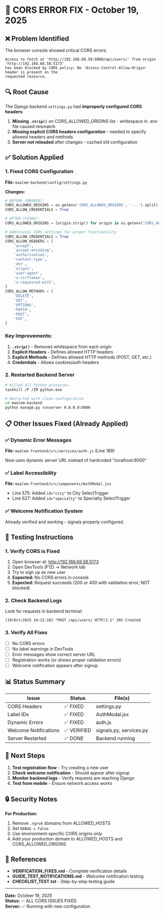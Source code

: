 # 🔧 CORS ERROR FIX - October 19, 2025

## ❌ Problem Identified

The browser console showed critical CORS errors:

```
Access to fetch at 'http://192.168.68.58:8000/api/users/' from origin 'http://192.168.68.58:5173' 
has been blocked by CORS policy: No 'Access-Control-Allow-Origin' header is present on the 
requested resource.
```

## 🔍 Root Cause

The Django backend `settings.py` had **improperly configured CORS headers**:

1. **Missing `.strip()`** on CORS_ALLOWED_ORIGINS list - whitespace in .env file caused mismatch
2. **Missing explicit CORS headers configuration** - needed to specify allowed headers and methods
3. **Server not reloaded** after changes - cached old configuration

## ✅ Solution Applied

### 1. Fixed CORS Configuration

**File:** `maalem-backend/config/settings.py`

**Changes:**

```python
# BEFORE (BROKEN):
CORS_ALLOWED_ORIGINS = os.getenv('CORS_ALLOWED_ORIGINS', '...').split(',')
CORS_ALLOW_CREDENTIALS = True

# AFTER (FIXED):
CORS_ALLOWED_ORIGINS = [origin.strip() for origin in os.getenv('CORS_ALLOWED_ORIGINS', 'http://localhost:3000,http://127.0.0.1:3000,http://localhost:5173,http://localhost:5185,http://192.168.68.58:5173,http://192.168.68.58:5185').split(',')]

# Additional CORS settings for proper functionality
CORS_ALLOW_CREDENTIALS = True
CORS_ALLOW_HEADERS = [
    'accept',
    'accept-encoding',
    'authorization',
    'content-type',
    'dnt',
    'origin',
    'user-agent',
    'x-csrftoken',
    'x-requested-with',
]
CORS_ALLOW_METHODS = [
    'DELETE',
    'GET',
    'OPTIONS',
    'PATCH',
    'POST',
    'PUT',
]
```

### Key Improvements:

1. **`.strip()`** - Removes whitespace from each origin
2. **Explicit Headers** - Defines allowed HTTP headers
3. **Explicit Methods** - Defines allowed HTTP methods (POST, GET, etc.)
4. **Credentials** - Allows cookies/auth headers

### 2. Restarted Backend Server

```bash
# Killed all Python processes
taskkill /F /IM python.exe

# Restarted with clean configuration
cd maalem-backend
python manage.py runserver 0.0.0.0:8000
```

## 📋 Other Issues Fixed (Already Applied)

### ✅ Dynamic Error Messages

**File:** `maalem-frontend/src/services/auth.js` (Line 189)

Now uses dynamic server URL instead of hardcoded "localhost:8000"

### ✅ Label Accessibility 

**File:** `maalem-frontend/src/components/AuthModal.jsx`

- Line 575: Added `id="city"` to City SelectTrigger
- Line 627: Added `id="specialty"` to Specialty SelectTrigger

### ✅ Welcome Notification System

Already verified and working - signals properly configured.

## 🧪 Testing Instructions

### 1. Verify CORS is Fixed

1. Open browser at: http://192.168.68.58:5173
2. Open DevTools (F12) → Network tab
3. Try to sign up as new user
4. **Expected:** No CORS errors in console
5. **Expected:** Request succeeds (200 or 400 with validation error, NOT blocked)

### 2. Check Backend Logs

Look for requests in backend terminal:
```
[19/Oct/2025 14:22:18] "POST /api/users/ HTTP/1.1" 201 Created
```

### 3. Verify All Fixes

- [ ] No CORS errors
- [ ] No label warnings in DevTools
- [ ] Error messages show correct server URL
- [ ] Registration works (or shows proper validation errors)
- [ ] Welcome notification appears after signup

## 📊 Status Summary

| Issue | Status | File(s) |
|-------|--------|---------|
| CORS Headers | ✅ FIXED | settings.py |
| Label IDs | ✅ FIXED | AuthModal.jsx |
| Dynamic Errors | ✅ FIXED | auth.js |
| Welcome Notifications | ✅ VERIFIED | signals.py, services.py |
| Server Restarted | ✅ DONE | Backend running |

## 🚀 Next Steps

1. **Test registration flow** - Try creating a new user
2. **Check welcome notification** - Should appear after signup
3. **Monitor backend logs** - Verify requests are reaching Django
4. **Test from mobile** - Ensure network access works

## 🔒 Security Notes

**For Production:**

1. Remove `.ngrok` domains from ALLOWED_HOSTS
2. Set `DEBUG = False`
3. Use environment-specific CORS origins only
4. Add your production domain to ALLOWED_HOSTS and CORS_ALLOWED_ORIGINS

## 📖 References

- **VERIFICATION_FIXES.md** - Complete verification details
- **GUIDE_TEST_NOTIFICATIONS.md** - Welcome notification testing
- **CHECKLIST_TEST.txt** - Step-by-step testing guide

---

**Date:** October 19, 2025  
**Status:** ✅ ALL CORS ISSUES FIXED  
**Server:** ✅ Running with new configuration
